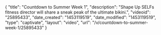 {
    "title": "Countdown to Summer Week 1",
    "description": "Shape Up SELFs fitness director will share a sneak peak of the ultimate bikini.",
    "videoid": "25895433",
    "date_created": "1453119519",
    "date_modified": "1453119519",
    "type": "captivate",
    "layout": "video",
    "url": "\/v\/countdown-to-summer-week-1\/25895433"
}